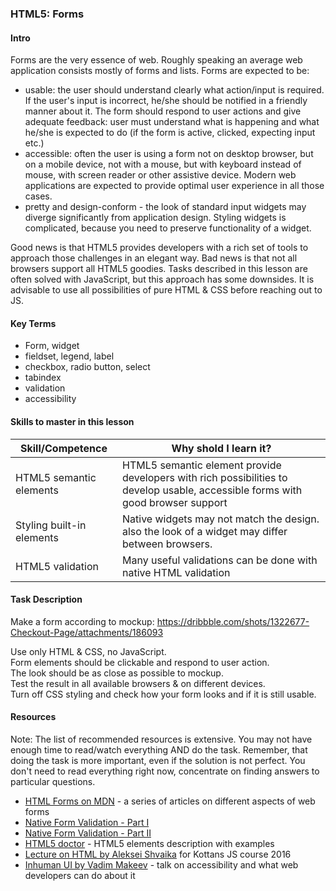 ### HTML5: Forms
#### Intro

Forms are the very essence of web. Roughly speaking an average web application consists mostly of forms and lists. Forms are expected to be:
- usable: the user should understand clearly what action/input is required. If the user's input is incorrect, he/she should be notified in a friendly manner about it. The form should respond to user actions and give adequate feedback: user must understand what is happening and what he/she is expected to do (if the form is active, clicked, expecting input etc.)
- accessible: often the user is using a form not on desktop browser, but on a mobile device, not with a mouse, but with keyboard instead of mouse, with screen reader or other assistive device. Modern web applications are expected to provide optimal user experience in all those cases.
- pretty and design-conform - the look of standard input widgets may diverge significantly from application design. Styling widgets is complicated, because you need to preserve functionality of a widget.

Good news is that HTML5 provides developers with a rich set of tools to approach those challenges in an elegant way. Bad news is that not all browsers support all HTML5 goodies.
Tasks described in this lesson are often solved with JavaScript, but this approach has some downsides. It is advisable to use all possibilities of pure HTML & CSS before reaching out to JS.

#### Key Terms

- Form, widget
- fieldset, legend, label
- checkbox, radio button, select
- tabindex
- validation
- accessibility

#### Skills to master in this lesson

Skill/Competence | Why shold I learn it? |
-----------------|-----------------------|
HTML5 semantic elements | HTML5 semantic element provide developers with rich possibilities to develop usable, accessible forms with good browser support |
Styling built-in elements | Native widgets may not match the design. also the look of a widget may differ between browsers. |
HTML5 validation | Many useful validations can be done with native HTML validation |

#### Task Description

Make a form according to mockup: https://dribbble.com/shots/1322677-Checkout-Page/attachments/186093

Use only HTML & CSS, no JavaScript.  
Form elements should be clickable and respond to user action.  
The look should be as close as possible to mockup.  
Test the result in all available browsers & on different devices.  
Turn off CSS styling and check how your form looks and if it is still usable.

#### Resources

Note: The list of recommended resources is extensive. You may not have enough time to read/watch everything AND do the task. Remember, that doing the task is more important, even if the solution is not perfect. You don't need to read everything right now, concentrate on finding answers to particular questions.

- [HTML Forms on MDN](https://developer.mozilla.org/en-US/docs/Learn/HTML/Forms) - a series of articles on different aspects of web forms
- [Native Form Validation - Part I](https://medium.com/samsung-internet-dev/native-form-validation-part-1-bf8e35099f1d)
- [Native Form Validation - Part II](https://medium.com/samsung-internet-dev/native-form-validation-part-2-552c78f563b)
- [HTML5 doctor](http://html5doctor.com/element-index/) - HTML5 elements description with examples
- [Lecture on HTML by Aleksei Shvaika](https://youtu.be/Y7-0yo4KCVk?list=PLr1siHsWN79BpMXpZv0rEo0b8Wqgf9SUv) for Kottans JS course 2016
- [Inhuman UI by Vadim Makeev](https://youtu.be/KAK-WAb9vow) - talk on accessibility and what web developers can do about it